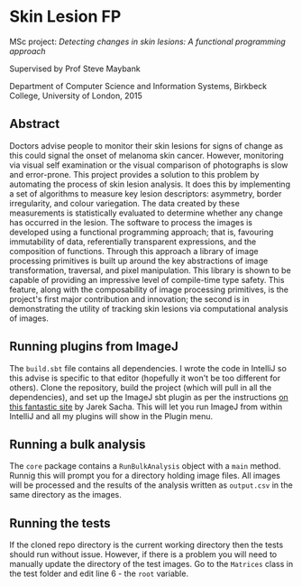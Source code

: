 # Skin Lesion FP
MSc project: *Detecting changes in skin lesions: A functional programming approach*

Supervised by Prof Steve Maybank

Department of Computer Science and Information Systems, Birkbeck College, University of London, 2015

## Abstract
Doctors advise people to monitor their skin lesions for signs of change as this could signal the onset of
melanoma skin cancer. However, monitoring via visual self examination or the visual comparison of
photographs is slow and error-prone. This project provides a solution to this problem by automating the
process of skin lesion analysis. It does this by implementing a set of algorithms to measure key lesion
descriptors: asymmetry, border irregularity, and colour variegation. The data created by these measurements
is statistically evaluated to determine whether any change has occurred in the lesion. The software to process
the images is developed using a functional programming approach; that is, favouring immutability of data,
referentially transparent expressions, and the composition of functions. Through this approach a library of
image processing primitives is built up around the key abstractions of image transformation, traversal, and
pixel manipulation. This library is shown to be capable of providing an impressive level of compile-time
type safety. This feature, along with the composability of image processing primitives, is the project's first
major contribution and innovation; the second is in demonstrating the utility of tracking skin lesions via
computational analysis of images.

## Running plugins from ImageJ
The `build.sbt` file contains all dependencies. I wrote the code in IntelliJ so this advise is specific to that editor (hopefully it won't be too different for others). Clone the repository, build the project (which will pull in all the dependencies), and set up the ImageJ sbt plugin as per the instructions [on this fantastic site](https://codingonthestaircase.wordpress.com/2014/11/23/developing-imagej-plugins-with-sbt-using-sbt-imagej/) by Jarek Sacha. This will let you run ImageJ from within IntelliJ and all my plugins will show in the Plugin menu.

## Running a bulk analysis
The `core` package contains a `RunBulkAnalysis` object with a `main` method. Runnig this will prompt you for a directory holding image files. All images will be processed and the results of the analysis written as `output.csv` in the same directory as the images. 

## Running the tests
If the cloned repo directory is the current working directory then the tests should run without issue. However, if there is a problem you will need to manually update the directory of the test images. Go to the `Matrices` class in the test folder and edit line 6 - the `root` variable. 
